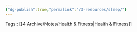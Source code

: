 ```yaml
---
{"dg-publish":true,"permalink":"/3-resources/sleep/"}
---
```


Tags:: [[4 Archive/Notes/Health & Fitness\|Health & Fitness]]

